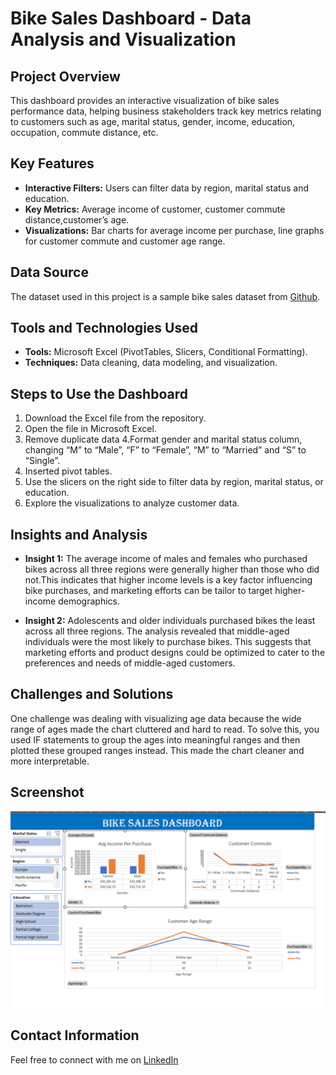 # Bike Sales Dashboard - Data Analysis and Visualization

## Project Overview
This dashboard provides an interactive visualization of bike sales performance data, helping business stakeholders track key metrics relating to customers such as age, marital status, gender, income, education, occupation, commute distance, etc.

## Key Features
- **Interactive Filters:** Users can filter data by region, marital status and education.
- **Key Metrics:** Average income of customer, customer commute distance,customer’s age.
- **Visualizations:** Bar charts for average income per purchase, line graphs for customer commute and customer age range.

## Data Source
The dataset used in this project is a sample bike sales dataset from [Github](https://github.com/AlexTheAnalyst/Excel-Tutorial/blob/main/Excel%20Project%20Dataset.xlsx).

## Tools and Technologies Used
- **Tools:** Microsoft Excel (PivotTables, Slicers, Conditional Formatting).
- **Techniques:** Data cleaning, data modeling, and visualization.

## Steps to Use the Dashboard
1. Download the Excel file from the repository.
2. Open the file in Microsoft Excel.
3. Remove duplicate data
4.Format gender and marital status column, changing “M” to “Male”, “F” to “Female”, “M” to “Married” and “S” to “Single”.
5. Inserted pivot tables.
5. Use the slicers on the right side to filter data by region, marital status, or education.
6. Explore the visualizations to analyze customer data.

## Insights and Analysis
- **Insight 1:** The average income of males and females who purchased bikes across all three regions were generally higher than those who did not.This indicates that higher income levels is a key factor influencing bike purchases, and marketing efforts can be tailor to target higher-income demographics.

- **Insight 2:** Adolescents and older individuals purchased bikes the least across all three regions. The analysis revealed that middle-aged individuals were the most likely to purchase bikes. This suggests that marketing efforts and product designs could be optimized to cater to the preferences and needs of middle-aged customers.

## Challenges and Solutions
One challenge was dealing with visualizing age data because the wide range of ages made the chart cluttered and hard to read. To solve this, you used IF statements to group the ages into meaningful ranges and then plotted these grouped ranges instead. This made the chart cleaner and more interpretable.

## Screenshot
![Dashboard Screenshot ](https://github.com/SwishonaKay/Bike-Sales-Dashboard-Excel/blob/main/Bike%20Sales%20Dashboard.png)


## Contact Information
Feel free to connect with me on [LinkedIn](https://www.linkedin.com/in/swishonakaykelly/) 
